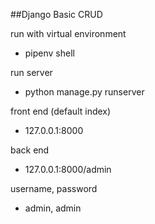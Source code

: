 ##Django Basic CRUD

run with virtual environment
* pipenv shell

run server
* python manage.py runserver

front end (default index)
* 127.0.0.1:8000 

back end 
* 127.0.0.1:8000/admin

username, password 
* admin, admin

